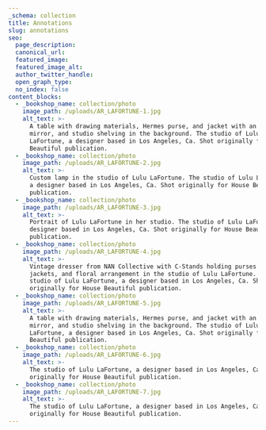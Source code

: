 ```yaml
---
_schema: collection
title: Annotations
slug: annotations
seo:
  page_description:
  canonical_url:
  featured_image:
  featured_image_alt:
  author_twitter_handle:
  open_graph_type:
  no_index: false
content_blocks:
  - _bookshop_name: collection/photo
    image_path: /uploads/AR_LAFORTUNE-1.jpg
    alt_text: >-
      A table with drawing materials, Hermes purse, and jacket with an ornate
      mirror, and studio shelving in the background. The studio of Lulu
      LaFortune, a designer based in Los Angeles, Ca. Shot originally for House
      Beautiful publication.
  - _bookshop_name: collection/photo
    image_path: /uploads/AR_LAFORTUNE-2.jpg
    alt_text: >-
      Custom lamp in the studio of Lulu LaFortune. The studio of Lulu LaFortune,
      a designer based in Los Angeles, Ca. Shot originally for House Beautiful
      publication.
  - _bookshop_name: collection/photo
    image_path: /uploads/AR_LAFORTUNE-3.jpg
    alt_text: >-
      Portrait of Lulu LaFortune in her studio. The studio of Lulu LaFortune, a
      designer based in Los Angeles, Ca. Shot originally for House Beautiful
      publication.
  - _bookshop_name: collection/photo
    image_path: /uploads/AR_LAFORTUNE-4.jpg
    alt_text: >-
      Vintage dresser from NAN Collective with C-Stands holding purses and
      jackets, and floral arrangement in the studio of Lulu LaFortune. The
      studio of Lulu LaFortune, a designer based in Los Angeles, Ca. Shot
      originally for House Beautiful publication.
  - _bookshop_name: collection/photo
    image_path: /uploads/AR_LAFORTUNE-5.jpg
    alt_text: >-
      A table with drawing materials, Hermes purse, and jacket with an ornate
      mirror, and studio shelving in the background. The studio of Lulu
      LaFortune, a designer based in Los Angeles, Ca. Shot originally for House
      Beautiful publication.
  - _bookshop_name: collection/photo
    image_path: /uploads/AR_LAFORTUNE-6.jpg
    alt_text: >-
      The studio of Lulu LaFortune, a designer based in Los Angeles, Ca. Shot
      originally for House Beautiful publication.
  - _bookshop_name: collection/photo
    image_path: /uploads/AR_LAFORTUNE-7.jpg
    alt_text: >-
      The studio of Lulu LaFortune, a designer based in Los Angeles, Ca. Shot
      originally for House Beautiful publication.
---
```

